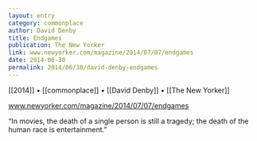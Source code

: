 ```yaml
---
layout: entry
category: commonplace
author: David Denby
title: Endgames
publication: The New Yorker
link: www.newyorker.com/magazine/2014/07/07/endgames
date: 2014-06-30
permalink: 2014/06/30/david-denby-endgames
---
```


[[2014]] • [[commonplace]] • [[David Denby]] • [[The New Yorker]]

www.newyorker.com/magazine/2014/07/07/endgames

“In movies, the death of a single person is still a tragedy; the death of the human race is entertainment.”
